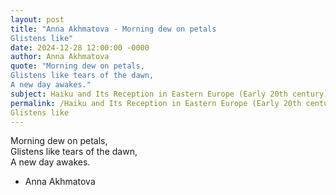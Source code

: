 ```yaml
---
layout: post
title: "Anna Akhmatova - Morning dew on petals  
Glistens like"
date: 2024-12-28 12:00:00 -0000
author: Anna Akhmatova
quote: "Morning dew on petals,  
Glistens like tears of the dawn,  
A new day awakes."
subject: Haiku and Its Reception in Eastern Europe (Early 20th century)
permalink: /Haiku and Its Reception in Eastern Europe (Early 20th century)/Anna Akhmatova/Anna Akhmatova - Morning dew on petals  
Glistens like
---
```


Morning dew on petals,  
Glistens like tears of the dawn,  
A new day awakes.

- Anna Akhmatova
